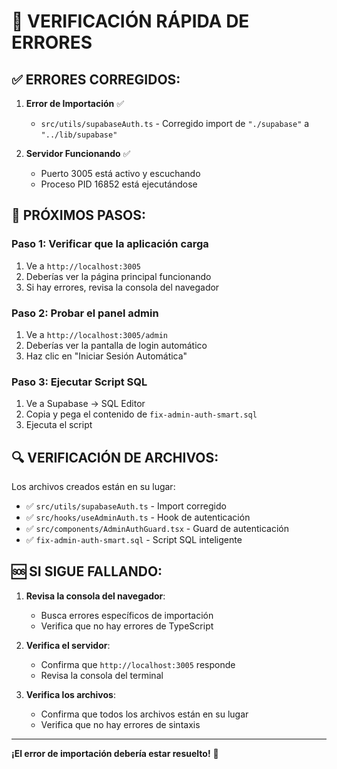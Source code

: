 # 🔧 VERIFICACIÓN RÁPIDA DE ERRORES

## ✅ ERRORES CORREGIDOS:

1. **Error de Importación** ✅
   - `src/utils/supabaseAuth.ts` - Corregido import de `"./supabase"` a `"../lib/supabase"`

2. **Servidor Funcionando** ✅
   - Puerto 3005 está activo y escuchando
   - Proceso PID 16852 está ejecutándose

## 🎯 PRÓXIMOS PASOS:

### Paso 1: Verificar que la aplicación carga
1. Ve a `http://localhost:3005`
2. Deberías ver la página principal funcionando
3. Si hay errores, revisa la consola del navegador

### Paso 2: Probar el panel admin
1. Ve a `http://localhost:3005/admin`
2. Deberías ver la pantalla de login automático
3. Haz clic en "Iniciar Sesión Automática"

### Paso 3: Ejecutar Script SQL
1. Ve a Supabase → SQL Editor
2. Copia y pega el contenido de `fix-admin-auth-smart.sql`
3. Ejecuta el script

## 🔍 VERIFICACIÓN DE ARCHIVOS:

Los archivos creados están en su lugar:
- ✅ `src/utils/supabaseAuth.ts` - Import corregido
- ✅ `src/hooks/useAdminAuth.ts` - Hook de autenticación
- ✅ `src/components/AdminAuthGuard.tsx` - Guard de autenticación
- ✅ `fix-admin-auth-smart.sql` - Script SQL inteligente

## 🆘 SI SIGUE FALLANDO:

1. **Revisa la consola del navegador**:
   - Busca errores específicos de importación
   - Verifica que no hay errores de TypeScript

2. **Verifica el servidor**:
   - Confirma que `http://localhost:3005` responde
   - Revisa la consola del terminal

3. **Verifica los archivos**:
   - Confirma que todos los archivos están en su lugar
   - Verifica que no hay errores de sintaxis

---
**¡El error de importación debería estar resuelto!** 🎉

